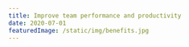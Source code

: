 ```yaml
---
title: Improve team performance and productivity
date: 2020-07-01
featuredImage: /static/img/benefits.jpg
---
```

